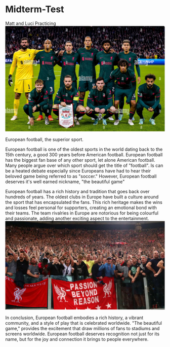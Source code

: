 # Midterm-Test
Matt and Luci Practicing
<img src="./images/liverpool.png"/>

European football, the superior sport.

European football is one of the oldest sports in the world dating back to the 15th century, a good 300 years before American football. European football has the biggest fan base of any other sport, let alone American football. Many people argue over which sport should get the title of "football". Is can be a heated debate especially since Europeans have had to hear their beloved game being referred to as "soccer." However, European football deserves it's well earned nickname, "the beautiful game" 

European football has a rich history and tradition that goes back over hundreds of years. The oldest clubs in Europe have built a culture around the sport that has encapsulated the fans. This rich heritage makes the wins and losses feel personal for supporters, creating an emotional bond with their teams. The team rivalries in Europe are notorious for being colourful and passionate, adding another exciting aspect to the entertainment. 
<img src="./images/fffff.png"/>

In conclusion, European football embodies a rich history, a vibrant community, and a style of play that is celebrated worldwide. "The beautiful game," provides the excitement that draw millions of fans to stadiums and screens worldwide. European football deserves recognition not just for its name, but for the joy and connection it brings to people everywhere.
